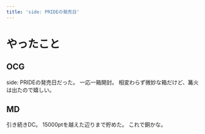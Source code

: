 ```yaml
---
title: 'side: PRIDEの発売日'
---
```


# やったこと

## OCG

side: PRIDEの発売日だった。
一応一箱開封。
相変わらず微妙な箱だけど、篝火は出たので嬉しい。

## MD

引き続きDC。
15000ptを越えた辺りまで貯めた。
これで銅かな。
